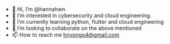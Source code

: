 - 👋 Hi, I’m @hannahwn
- 👀 I’m interested in cybersecurity and cloud engineering.
- 🌱 I’m currently learning python, flutter and cloud engineering
- 💞️ I’m looking to collaborate on the above mentioned
- 📫 How to reach me hnyongo4@gmail.com

<!---
hannahwn/hannahwn is a ✨ special ✨ repository because its `README.md` (this file) appears on your GitHub profile.
You can click the Preview link to take a look at your changes.
--->
